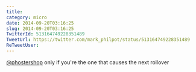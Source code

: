 ```yaml
---
title: 
category: micro
date: 2014-09-20T03:16:25
slug: 2014-09-20T03:16:25
TwitterId: 513164749228351489
TweetUrl: https://twitter.com/mark_philpot/status/513164749228351489
ReTweetUser: 
---
```


[@phostershop](https://twitter.com/phostershop) only if you're the one that causes the next rollover
